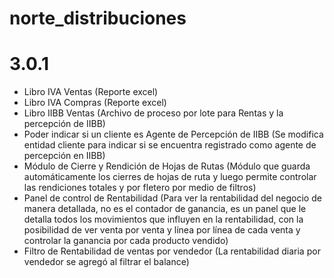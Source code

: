 # norte_distribuciones
# 3.0.1
* Libro IVA Ventas (Reporte excel)
* Libro IVA Compras (Reporte excel)
* Libro IIBB Ventas (Archivo de proceso por lote para Rentas y la percepción de IIBB)
* Poder indicar si un cliente es Agente de Percepción de IIBB (Se modifica entidad cliente para indicar si se encuentra registrado como agente de percepción en IIBB)
* Módulo de Cierre y Rendición de Hojas de Rutas (Módulo que guarda automáticamente los cierres de hojas de ruta y luego permite controlar las rendiciones totales y por fletero por medio de filtros)
* Panel de control de Rentabilidad (Para ver la rentabilidad del negocio de manera detallada, no es el contador de ganancia, es un panel que le detalla todos los movimientos que influyen en la rentabilidad, con la posibilidad de ver venta por venta y línea por línea de cada venta y controlar la ganancia por cada producto vendido)
* Filtro de Rentabilidad de ventas por vendedor (La rentabilidad diaria por vendedor  se agregó al filtrar el balance)
